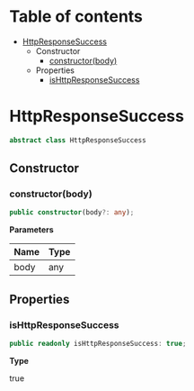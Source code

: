 # Table of contents

* [HttpResponseSuccess][ClassDeclaration-5]
    * Constructor
        * [constructor(body)][Constructor-5]
    * Properties
        * [isHttpResponseSuccess][PropertyDeclaration-9]

# HttpResponseSuccess

```typescript
abstract class HttpResponseSuccess
```
## Constructor

### constructor(body)

```typescript
public constructor(body?: any);
```

**Parameters**

| Name | Type |
| ---- | ---- |
| body | any  |

## Properties

### isHttpResponseSuccess

```typescript
public readonly isHttpResponseSuccess: true;
```

**Type**

true

[ClassDeclaration-5]: httpresponsesuccess.md#httpresponsesuccess
[Constructor-5]: httpresponsesuccess.md#constructorbody
[PropertyDeclaration-9]: httpresponsesuccess.md#ishttpresponsesuccess